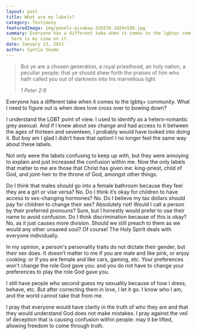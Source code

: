 ```yaml
---
layout: post
title: What are my labels?
category: Testimony
featuredImage: img/pexels-pixabay-326576-1024x598.jpg
summary: Everyone has a different take when it comes to the lgbtq+ community,
  here is my view on it.
date: January 23, 2021
author: Cyntia Seumo
---
```

<blockquote><p>But ye are a chosen generation, a royal priesthood, an holy nation, a peculiar people; that ye should shew forth the praises of him who hath called you out of darkness into his marvellous light</p>
<cite>1 Peter 2:9</cite></blockquote>

<p>
Everyone has a different take when it comes to the lgbtq+ community. What I need to figure out is when does love cross over to bowing down?
</p>
<p>
I understand the LGBT point of view. I used to identify as a hetero-romantic grey asexual. And if I knew about sex change and had access to it between the ages of thirteen and seventeen, I probably would have looked into doing it. But boy am I glad I didn’t have that option! I no longer feel the same way about these labels.
</p>
<p>
Not only were the labels confusing to keep up with, but they were annoying to explain and just increased the confusion within me. Now the only labels that matter to me are those that Christ has given me: king-priest, child of God, and joint-heir to the throne of God, amongst other things.
</p>
<p>
Do I think that males should go into a female bathroom because they feel they are a girl or vise versa? No. Do I think it’s okay for children to have access to sex-changing hormones? No. Do I believe my tax dollars should pay for children to change their sex? Absolutely not! Would I call a person by their preferred pronouns? Sure, but I honestly would prefer to use their name to avoid confusion. Do I think discrimination because of this is okay? No, as it just causes more division. Should we still preach to them as we would any other unsaved soul? Of course! The Holy Spirit deals with everyone individually.
</p>
<p>
In my opinion, a person's personality traits do not dictate their gender, but their sex does. It doesn’t matter to me if you are male and like pink, or enjoy cooking: or if you are female and like cars, gaming, etc. Your preferences won't change the role God gave you: and you do not have to change your preferences to play the role God gave you.
</p>
<p>
I still have people who second guess my sexuality because of how I dress, behave, etc. But after correcting them in love, I let it go. I know who I am, and the world cannot take that from me.
</p>
<p>
I pray that everyone would have clarity in the truth of who they are and that they would understand God does not make mistakes. I pray against the veil of deception that is causing confusion within people: may it be lifted, allowing freedom to come through truth.
</p>